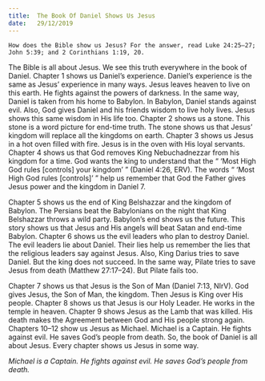 ```yaml
---
title:  The Book Of Daniel Shows Us Jesus 
date:   29/12/2019
---
```


`How does the Bible show us Jesus? For the answer, read Luke 24:25–27; John 5:39; and 2 Corinthians 1:19, 20.`

The Bible is all about Jesus. We see this truth everywhere in the book of Daniel. Chapter 1 shows us Daniel’s experience. Daniel’s experience is the same as Jesus’ experience in many ways. Jesus leaves heaven to live on this earth. He fights against the powers of darkness. In the same way, Daniel is taken from his home to Babylon. In Babylon, Daniel stands against evil. Also, God gives Daniel and his friends wisdom to live holy lives. Jesus shows this same wisdom in His life too. Chapter 2 shows us a stone. This stone is a word picture for end-time truth. The stone shows us that Jesus’ kingdom will replace all the kingdoms on earth. Chapter 3 shows us Jesus in a hot oven filled with fire. Jesus is in the oven with His loyal servants. Chapter 4 shows us that God removes King Nebuchadnezzar from his kingdom for a time. God wants the king to understand that the “ ‘Most High God rules [controls] your kingdom’ ” (Daniel 4:26, ERV). The words “ ‘Most High God rules [controls]’ ” help us remember that God the Father gives Jesus power and the kingdom in Daniel 7.

Chapter 5 shows us the end of King Belshazzar and the kingdom of Babylon. The Persians beat the Babylonians on the night that King Belshazzar throws a wild party. Babylon’s end shows us the future. This story shows us that Jesus and His angels will beat Satan and end-time Babylon. Chapter 6 shows us the evil leaders who plan to destroy Daniel. The evil leaders lie about Daniel. Their lies help us remember the lies that the religious leaders say against Jesus. Also, King Darius tries to save Daniel. But the king does not succeed. In the same way, Pilate tries to save Jesus from death (Matthew 27:17–24). But Pilate fails too.

Chapter 7 shows us that Jesus is the Son of Man (Daniel 7:13, NIrV). God gives Jesus, the Son of Man, the kingdom. Then Jesus is King over His people. Chapter 8 shows us that Jesus is our Holy Leader. He works in the temple in heaven. Chapter 9 shows Jesus as the Lamb that was killed. His death makes the Agreement between God and His people strong again. Chapters 10–12 show us Jesus as Michael. Michael is a Captain. He fights against evil. He saves God’s people from death. So, the book of Daniel is all about Jesus. Every chapter shows us Jesus in some way.

_Michael is a Captain. He fights against evil. He saves God’s people from death._